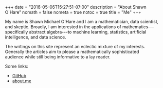 +++
date = "2016-05-06T15:27:51-07:00"
description = "About Shawn O'Hare"
nomath = false
nometa = true
notoc = true
title = "Me"
+++

My name is Shawn Michael O'Hare and I am a 
mathematician, data scientist, and skeptic.
Broadly, I am interested in the applications of 
mathematics---specifically abstract algebra---to
machine learning, statistics, artificial intelligence, and 
data science.  

The writings on this site represent an eclectic mixture of my
interests.  Generally the articles aim to please 
a mathematically sophisticated audience while still being informative
to a lay reader.

Some links:

- [GitHub](https://github.com/shawnohare)
- [about.me](https://about.me/shawnohare)

<!--more-->
